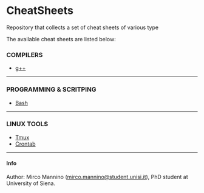 # CheatSheets
Repository that collects a set of cheat sheets of various type

The available cheat sheets are listed below:

<!-- Compilers table -->
### COMPILERS
* [g++](./g++.md)

---

<!-- Programming/Scripting table -->
### PROGRAMMING & SCRITPING
* [Bash](./bash.md)

--- 

### LINUX TOOLS
* [Tmux](./tmux.md)
* [Crontab](./crontab.md)

---

#### Info
Author: Mirco Mannino (<mirco.mannino@student.unisi.it>), PhD student at University of Siena.

